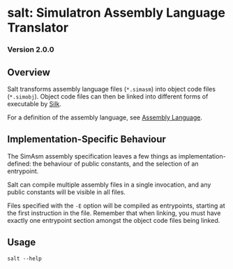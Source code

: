 # salt: Simulatron Assembly Language Translator
### Version 2.0.0

## Overview
Salt transforms assembly language files (`*.simasm`) into object code files (`*.simobj`). Object code files can then be linked into different forms of executable by [Silk](../simulatron-silk/README.md).

For a definition of the assembly language, see [Assembly Language](../../Documentation/assembly-language.md).

## Implementation-Specific Behaviour
The SimAsm assembly specification leaves a few things as implementation-defined: the behaviour of public constants, and the selection of an entrypoint.

Salt can compile multiple assembly files in a single invocation, and any public constants will be visible in all files.

Files specified with the `-E` option will be compiled as entrypoints, starting at the first instruction in the file. Remember that when linking, you must have exactly one entrypoint section amongst the object code files being linked.

## Usage
`salt --help`
